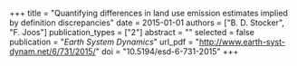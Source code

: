 +++
title = "Quantifying differences in land use emission estimates implied by definition discrepancies"
date = 2015-01-01
authors = ["B. D. Stocker", "F. Joos"]
publication_types = ["2"]
abstract = ""
selected = false
publication = "*Earth System Dynamics*"
url_pdf = "http://www.earth-syst-dynam.net/6/731/2015/"
doi = "10.5194/esd-6-731-2015"
+++

